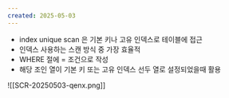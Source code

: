 ```yaml
---
created: 2025-05-03
---
```

- index unique scan 은 기본 키나 고유 인덱스로 테이블에 접근
- 인덱스 사용하는 스캔 방식 중 가장 효율적
- WHERE 절에 = 조건으로 작성
- 해당 조인 열이 기본 키 또는 고유 인덱스 선두 열로 설정되었을때 활용

![[SCR-20250503-qenx.png]]